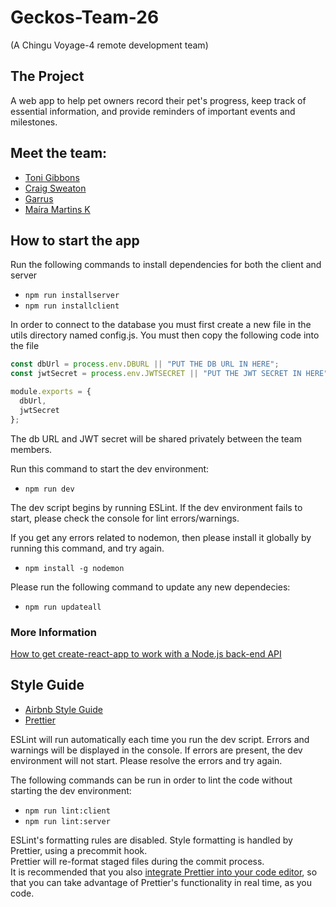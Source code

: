 # Geckos-Team-26

(A Chingu Voyage-4 remote development team)

## The Project

A web app to help pet owners record their pet's progress, keep track of essential information, and provide reminders of important events and milestones.

## Meet the team:

* [Toni Gibbons](https://github.com/8thDay)
* [Craig Sweaton](https://github.com/Fixy250185/)
* [Garrus](https://github.com/GarrusNapp)
* [Maíra Martins K](https://github.com/mairamartinsk)

## How to start the app

Run the following commands to install dependencies for both the client and server

* `npm run installserver`
* `npm run installclient`

In order to connect to the database you must first create a new file in the utils directory named config.js.
You must then copy the following code into the file

```javascript
const dbUrl = process.env.DBURL || "PUT THE DB URL IN HERE";
const jwtSecret = process.env.JWTSECRET || "PUT THE JWT SECRET IN HERE";

module.exports = {
  dbUrl,
  jwtSecret
};
```

The db URL and JWT secret will be shared privately between the team members.

Run this command to start the dev environment:

* `npm run dev`

The dev script begins by running ESLint. If the dev environment fails to start, please check the console for lint errors/warnings.

If you get any errors related to nodemon, then please install it globally by running this command, and try again.

* `npm install -g nodemon`

Please run the following command to update any new dependecies:

* `npm run updateall`

### More Information

[How to get create-react-app to work with a Node.js back-end API](https://medium.freecodecamp.org/how-to-make-create-react-app-work-with-a-node-backend-api-7c5c48acb1b0)

## Style Guide

* [Airbnb Style Guide](https://github.com/airbnb/javascript#airbnb-javascript-style-guide)
* [Prettier](https://prettier.io)

ESLint will run automatically each time you run the dev script. Errors and warnings will be displayed in the console. If errors are present, the dev environment will not start. Please resolve the errors and try again.

The following commands can be run in order to lint the code without starting the dev environment:

* `npm run lint:client`
* `npm run lint:server`

ESLint's formatting rules are disabled. Style formatting is handled by Prettier, using a precommit hook.  
Prettier will re-format staged files during the commit process.  
It is recommended that you also [integrate Prettier into your code editor](https://prettier.io/docs/en/editors.html), so that you can take advantage of Prettier's functionality in real time, as you code.
